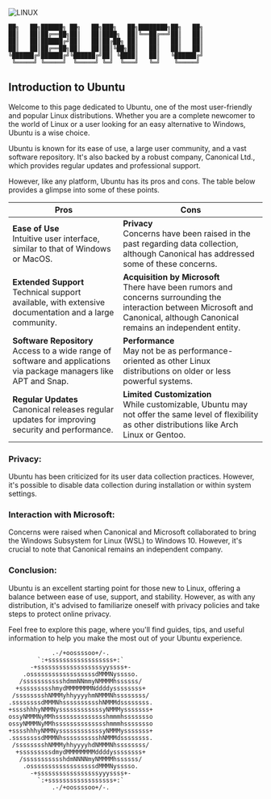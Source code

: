 ![LINUX](https://img.shields.io/badge/UBUNTU-orange)
```
██╗   ██╗██████╗ ██╗   ██╗███╗   ██╗████████╗██╗   ██╗
██║   ██║██╔══██╗██║   ██║████╗  ██║╚══██╔══╝██║   ██║
██║   ██║██████╔╝██║   ██║██╔██╗ ██║   ██║   ██║   ██║
██║   ██║██╔══██╗██║   ██║██║╚██╗██║   ██║   ██║   ██║
╚██████╔╝██████╔╝╚██████╔╝██║ ╚████║   ██║   ╚██████╔╝
 ╚═════╝ ╚═════╝  ╚═════╝ ╚═╝  ╚═══╝   ╚═╝    ╚═════╝ 
```
## Introduction to Ubuntu

Welcome to this page dedicated to Ubuntu, one of the most user-friendly and popular Linux distributions. Whether you are a complete newcomer to the world of Linux or a user looking for an easy alternative to Windows, Ubuntu is a wise choice.

Ubuntu is known for its ease of use, a large user community, and a vast software repository. It's also backed by a robust company, Canonical Ltd., which provides regular updates and professional support.

However, like any platform, Ubuntu has its pros and cons. The table below provides a glimpse into some of these points.

| Pros | Cons |
|---|---|
| **Ease of Use**<br>Intuitive user interface, similar to that of Windows or MacOS. | **Privacy**<br>Concerns have been raised in the past regarding data collection, although Canonical has addressed some of these concerns. |
| **Extended Support**<br>Technical support available, with extensive documentation and a large community. | **Acquisition by Microsoft**<br>There have been rumors and concerns surrounding the interaction between Microsoft and Canonical, although Canonical remains an independent entity. |
| **Software Repository**<br>Access to a wide range of software and applications via package managers like APT and Snap. | **Performance**<br>May not be as performance-oriented as other Linux distributions on older or less powerful systems. |
| **Regular Updates**<br>Canonical releases regular updates for improving security and performance. | **Limited Customization**<br>While customizable, Ubuntu may not offer the same level of flexibility as other distributions like Arch Linux or Gentoo. |

### Privacy:
Ubuntu has been criticized for its user data collection practices. However, it's possible to disable data collection during installation or within system settings.

### Interaction with Microsoft:
Concerns were raised when Canonical and Microsoft collaborated to bring the Windows Subsystem for Linux (WSL) to Windows 10. However, it's crucial to note that Canonical remains an independent company.

### Conclusion:
Ubuntu is an excellent starting point for those new to Linux, offering a balance between ease of use, support, and stability. However, as with any distribution, it's advised to familiarize oneself with privacy policies and take steps to protect online privacy.

Feel free to explore this page, where you'll find guides, tips, and useful information to help you make the most out of your Ubuntu experience.


```
            .-/+oossssoo+/-.               
        `:+ssssssssssssssssss+:`           
      -+ssssssssssssssssssyyssss+-       
    .ossssssssssssssssssdMMMNysssso.       
   /ssssssssssshdmmNNmmyNMMMMhssssss/      
  +ssssssssshmydMMMMMMMNddddyssssssss+     
 /sssssssshNMMMyhhyyyyhmNMMMNhssssssss/    
.ssssssssdMMMNhsssssssssshNMMMdssssssss.   
+sssshhhyNMMNyssssssssssssyNMMMysssssss+   
ossyNMMMNyMMhsssssssssssssshmmmhssssssso   
ossyNMMMNyMMhsssssssssssssshmmmhssssssso  
+sssshhhyNMMNyssssssssssssyNMMMysssssss+   
.ssssssssdMMMNhsssssssssshNMMMdssssssss.   
 /sssssssshNMMMyhhyyyyhdNMMMNhssssssss/    
  +sssssssssdmydMMMMMMMMddddyssssssss+     
   /ssssssssssshdmNNNNmyNMMMMhssssss/      
    .ossssssssssssssssssdMMMNysssso.       
      -+sssssssssssssssssyyyssss+-
        `:+ssssssssssssssssss+:`                                   
            .-/+oossssoo+/-.                                       
```
